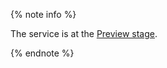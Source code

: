 {% note info %}

The service is at the [Preview stage](../../overview/concepts/launch-stages.md).

{% endnote %}
